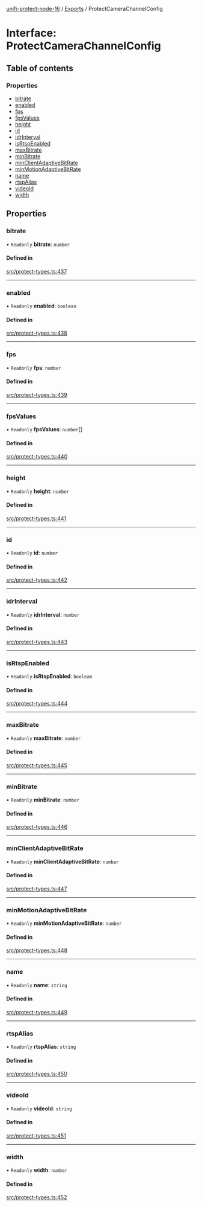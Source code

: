 [unifi-protect-node-16](../README.md) / [Exports](../modules.md) / ProtectCameraChannelConfig

# Interface: ProtectCameraChannelConfig

## Table of contents

### Properties

- [bitrate](ProtectCameraChannelConfig.md#bitrate)
- [enabled](ProtectCameraChannelConfig.md#enabled)
- [fps](ProtectCameraChannelConfig.md#fps)
- [fpsValues](ProtectCameraChannelConfig.md#fpsvalues)
- [height](ProtectCameraChannelConfig.md#height)
- [id](ProtectCameraChannelConfig.md#id)
- [idrInterval](ProtectCameraChannelConfig.md#idrinterval)
- [isRtspEnabled](ProtectCameraChannelConfig.md#isrtspenabled)
- [maxBitrate](ProtectCameraChannelConfig.md#maxbitrate)
- [minBitrate](ProtectCameraChannelConfig.md#minbitrate)
- [minClientAdaptiveBitRate](ProtectCameraChannelConfig.md#minclientadaptivebitrate)
- [minMotionAdaptiveBitRate](ProtectCameraChannelConfig.md#minmotionadaptivebitrate)
- [name](ProtectCameraChannelConfig.md#name)
- [rtspAlias](ProtectCameraChannelConfig.md#rtspalias)
- [videoId](ProtectCameraChannelConfig.md#videoid)
- [width](ProtectCameraChannelConfig.md#width)

## Properties

### bitrate

• `Readonly` **bitrate**: `number`

#### Defined in

[src/protect-types.ts:437](https://github.com/StranskyTeam/unifi-protect-node-16/blob/49a2571/src/protect-types.ts#L437)

___

### enabled

• `Readonly` **enabled**: `boolean`

#### Defined in

[src/protect-types.ts:438](https://github.com/StranskyTeam/unifi-protect-node-16/blob/49a2571/src/protect-types.ts#L438)

___

### fps

• `Readonly` **fps**: `number`

#### Defined in

[src/protect-types.ts:439](https://github.com/StranskyTeam/unifi-protect-node-16/blob/49a2571/src/protect-types.ts#L439)

___

### fpsValues

• `Readonly` **fpsValues**: `number`[]

#### Defined in

[src/protect-types.ts:440](https://github.com/StranskyTeam/unifi-protect-node-16/blob/49a2571/src/protect-types.ts#L440)

___

### height

• `Readonly` **height**: `number`

#### Defined in

[src/protect-types.ts:441](https://github.com/StranskyTeam/unifi-protect-node-16/blob/49a2571/src/protect-types.ts#L441)

___

### id

• `Readonly` **id**: `number`

#### Defined in

[src/protect-types.ts:442](https://github.com/StranskyTeam/unifi-protect-node-16/blob/49a2571/src/protect-types.ts#L442)

___

### idrInterval

• `Readonly` **idrInterval**: `number`

#### Defined in

[src/protect-types.ts:443](https://github.com/StranskyTeam/unifi-protect-node-16/blob/49a2571/src/protect-types.ts#L443)

___

### isRtspEnabled

• `Readonly` **isRtspEnabled**: `boolean`

#### Defined in

[src/protect-types.ts:444](https://github.com/StranskyTeam/unifi-protect-node-16/blob/49a2571/src/protect-types.ts#L444)

___

### maxBitrate

• `Readonly` **maxBitrate**: `number`

#### Defined in

[src/protect-types.ts:445](https://github.com/StranskyTeam/unifi-protect-node-16/blob/49a2571/src/protect-types.ts#L445)

___

### minBitrate

• `Readonly` **minBitrate**: `number`

#### Defined in

[src/protect-types.ts:446](https://github.com/StranskyTeam/unifi-protect-node-16/blob/49a2571/src/protect-types.ts#L446)

___

### minClientAdaptiveBitRate

• `Readonly` **minClientAdaptiveBitRate**: `number`

#### Defined in

[src/protect-types.ts:447](https://github.com/StranskyTeam/unifi-protect-node-16/blob/49a2571/src/protect-types.ts#L447)

___

### minMotionAdaptiveBitRate

• `Readonly` **minMotionAdaptiveBitRate**: `number`

#### Defined in

[src/protect-types.ts:448](https://github.com/StranskyTeam/unifi-protect-node-16/blob/49a2571/src/protect-types.ts#L448)

___

### name

• `Readonly` **name**: `string`

#### Defined in

[src/protect-types.ts:449](https://github.com/StranskyTeam/unifi-protect-node-16/blob/49a2571/src/protect-types.ts#L449)

___

### rtspAlias

• `Readonly` **rtspAlias**: `string`

#### Defined in

[src/protect-types.ts:450](https://github.com/StranskyTeam/unifi-protect-node-16/blob/49a2571/src/protect-types.ts#L450)

___

### videoId

• `Readonly` **videoId**: `string`

#### Defined in

[src/protect-types.ts:451](https://github.com/StranskyTeam/unifi-protect-node-16/blob/49a2571/src/protect-types.ts#L451)

___

### width

• `Readonly` **width**: `number`

#### Defined in

[src/protect-types.ts:452](https://github.com/StranskyTeam/unifi-protect-node-16/blob/49a2571/src/protect-types.ts#L452)
